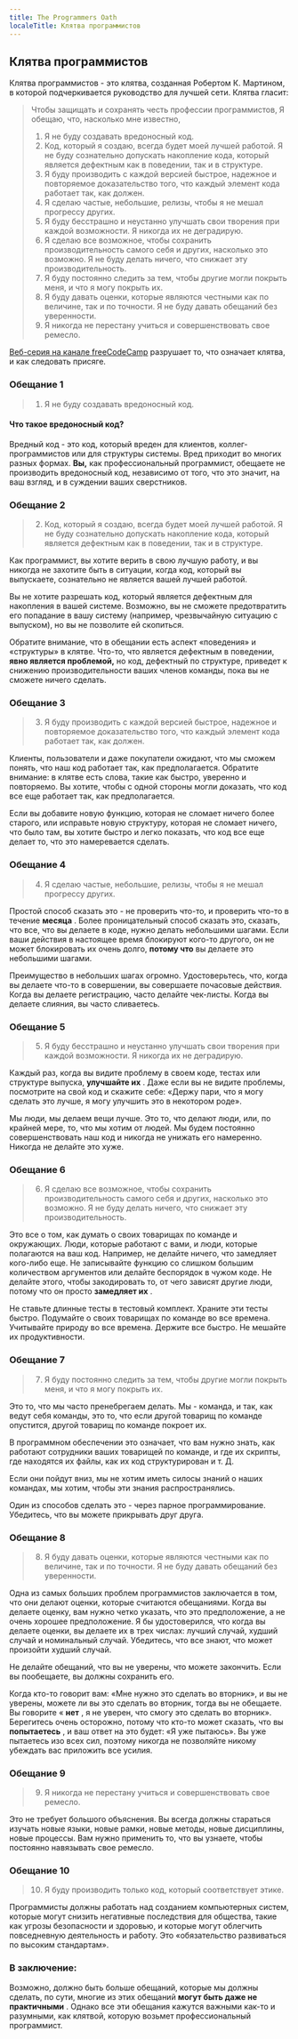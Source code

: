 ```yaml
---
title: The Programmers Oath
localeTitle: Клятва программистов
---
```

## Клятва программистов

Клятва программистов - это клятва, созданная Робертом К. Мартином, в которой подчеркивается руководство для лучшей сети. Клятва гласит:

> Чтобы защищать и сохранять честь профессии программистов, Я обещаю, что, насколько мне известно,
> 
> 1.  Я не буду создавать вредоносный код.
> 2.  Код, который я создаю, всегда будет моей лучшей работой. Я не буду сознательно допускать накопление кода, который является дефектным как в поведении, так и в структуре.
> 3.  Я буду производить с каждой версией быстрое, надежное и повторяемое доказательство того, что каждый элемент кода работает так, как должен.
> 4.  Я сделаю частые, небольшие, релизы, чтобы я не мешал прогрессу других.
> 5.  Я буду бесстрашно и неустанно улучшать свои творения при каждой возможности. Я никогда их не деградирую.
> 6.  Я сделаю все возможное, чтобы сохранить производительность самого себя и других, насколько это возможно. Я не буду делать ничего, что снижает эту производительность.
> 7.  Я буду постоянно следить за тем, чтобы другие могли покрыть меня, и что я могу покрыть их.
> 8.  Я буду давать оценки, которые являются честными как по величине, так и по точности. Я не буду давать обещаний без уверенности.
> 9.  Я никогда не перестану учиться и совершенствовать свое ремесло.

[Веб-серия на канале freeCodeCamp](https://www.youtube.com/watch?v=36NgPu9OyRM) разрушает то, что означает клятва, и как следовать присяге.

### Обещание 1

> 1.  Я не буду создавать вредоносный код.

#### Что такое вредоносный код?

Вредный код - это код, который вреден для клиентов, коллег-программистов или для структуры системы. Вред приходит во многих разных формах. **Вы,** как профессиональный программист, обещаете не производить вредоносный код, независимо от того, что это значит, на ваш взгляд, и в суждении ваших сверстников.

### Обещание 2

> 2.  Код, который я создаю, всегда будет моей лучшей работой. Я не буду сознательно допускать накопление кода, который является дефектным как в поведении, так и в структуре.

Как программист, вы хотите верить в свою лучшую работу, и вы никогда не захотите быть в ситуации, когда код, который вы выпускаете, сознательно не является вашей лучшей работой.

Вы не хотите разрешать код, который является дефектным для накопления в вашей системе. Возможно, вы не сможете предотвратить его попадание в вашу систему (например, чрезвычайную ситуацию с выпуском), но вы не позволите ей скопиться.

Обратите внимание, что в обещании есть аспект «поведения» и «структуры» в клятве. Что-то, что является дефектным в поведении, **явно является проблемой,** но код, дефектный по структуре, приведет к снижению производительности ваших членов команды, пока вы не сможете ничего сделать.

### Обещание 3

> 3.  Я буду производить с каждой версией быстрое, надежное и повторяемое доказательство того, что каждый элемент кода работает так, как должен.

Клиенты, пользователи и даже покупатели ожидают, что мы сможем понять, что наш код работает так, как предполагается. Обратите внимание: в клятве есть слова, такие как быстро, уверенно и повторяемо. Вы хотите, чтобы с одной стороны могли доказать, что код все еще работает так, как предполагается.

Если вы добавите новую функцию, которая не сломает ничего более старого, или исправьте новую структуру, которая не сломает ничего, что было там, вы хотите быстро и легко показать, что код все еще делает то, что это намеревается сделать.

### Обещание 4

> 4.  Я сделаю частые, небольшие, релизы, чтобы я не мешал прогрессу других.

Простой способ сказать это - не проверить что-то, и проверить что-то в течение **месяца** . Более проницательный способ сказать это, сказать, что все, что вы делаете в коде, нужно делать небольшими шагами. Если ваши действия в настоящее время блокируют кого-то другого, он не может блокировать их очень долго, **потому что** вы делаете это небольшими шагами.

Преимущество в небольших шагах огромно. Удостоверьтесь, что, когда вы делаете что-то в совершении, вы совершаете почасовые действия. Когда вы делаете регистрацию, часто делайте чек-листы. Когда вы делаете слияния, вы часто сливаетесь.

### Обещание 5

> 5.  Я буду бесстрашно и неустанно улучшать свои творения при каждой возможности. Я никогда их не деградирую.

Каждый раз, когда вы видите проблему в своем коде, тестах или структуре выпуска, **улучшайте их** . Даже если вы не видите проблемы, посмотрите на свой код и скажите себе: «Держу пари, что я могу сделать это лучше, я могу улучшить это в некотором роде».

Мы люди, мы делаем вещи лучше. Это то, что делают люди, или, по крайней мере, то, что мы хотим от людей. Мы будем постоянно совершенствовать наш код и никогда не унижать его намеренно. Никогда не делайте это хуже.

### Обещание 6

> 6.  Я сделаю все возможное, чтобы сохранить производительность самого себя и других, насколько это возможно. Я не буду делать ничего, что снижает эту производительность.

Это все о том, как думать о своих товарищах по команде и окружающих. Люди, которые работают с вами, и люди, которые полагаются на ваш код. Например, не делайте ничего, что замедляет кого-либо еще. Не записывайте функцию со слишком большим количеством аргументов или делайте беспорядок в чужом коде. Не делайте этого, чтобы закодировать то, от чего зависят другие люди, потому что он просто **замедляет их** .

Не ставьте длинные тесты в тестовый комплект. Храните эти тесты быстро. Подумайте о своих товарищах по команде во все времена. Учитывайте природу во все времена. Держите все быстро. Не мешайте их продуктивности.

### Обещание 7

> 7.  Я буду постоянно следить за тем, чтобы другие могли покрыть меня, и что я могу покрыть их.

Это то, что мы часто пренебрегаем делать. Мы - команда, и так, как ведут себя команды, это то, что если другой товарищ по команде опустится, другой товарищ по команде покроет их.

В программном обеспечении это означает, что вам нужно знать, как работают сотрудники ваших товарищей по команде, и где их скрипты, где находятся их файлы, как их код структурирован и т. Д.

Если они пойдут вниз, мы не хотим иметь силосы знаний о наших командах, мы хотим, чтобы эти знания распространялись.

Один из способов сделать это - через парное программирование. Убедитесь, что вы можете прикрывать друг друга.

### Обещание 8

> 8.  Я буду давать оценки, которые являются честными как по величине, так и по точности. Я не буду давать обещаний без уверенности.

Одна из самых больших проблем программистов заключается в том, что они делают оценки, которые считаются обещаниями. Когда вы делаете оценку, вам нужно четко указать, что это предположение, а не очень хорошее предположение. Я бы удостоверился, что когда вы делаете оценки, вы делаете их в трех числах: лучший случай, худший случай и номинальный случай. Убедитесь, что все знают, что может произойти худший случай.

Не делайте обещаний, что вы не уверены, что можете закончить. Если вы пообещаете, вы должны сохранить его.

Когда кто-то говорит вам: «Мне нужно это сделать во вторник», и вы не уверены, можете ли вы это сделать во вторник, тогда вы не обещаете. Вы говорите « **нет** , я не уверен, что смогу это сделать во вторник». Берегитесь очень осторожно, потому что кто-то может сказать, что вы **попытаетесь** , и ваш ответ на это будет: «Я уже пытаюсь». Вы уже пытаетесь изо всех сил, поэтому никогда не позволяйте никому убеждать вас приложить все усилия.

### Обещание 9

> 9.  Я никогда не перестану учиться и совершенствовать свое ремесло.

Это не требует большого объяснения. Вы всегда должны стараться изучать новые языки, новые рамки, новые методы, новые дисциплины, новые процессы. Вам нужно применить то, что вы узнаете, чтобы постоянно навязывать свое ремесло.

### Обещание 10

> 10.  Я буду производить только код, который соответствует этике.

Программисты должны работать над созданием компьютерных систем, которые могут снизить негативные последствия для общества, такие как угрозы безопасности и здоровью, и которые могут облегчить повседневную деятельность и работу. Это «обязательство развиваться по высоким стандартам».

### **В заключение:**

Возможно, должно быть больше обещаний, которые мы должны сделать, по сути, многие из этих обещаний **могут быть даже не практичными** . Однако все эти обещания кажутся важными как-то и разумными, как клятвой, которую возьмет профессиональный программист.